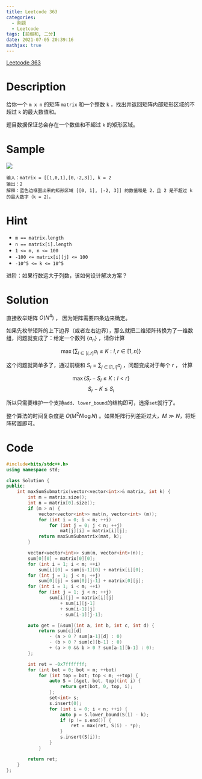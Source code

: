 ```yaml
---
title: Leetcode 363
categories:
  - 刷题
  - Leetcode
tags: [前缀和, 二分]
date: 2021-07-05 20:39:16
mathjax: true
---
```


[Leetcode 363](https://leetcode-cn.com/problems/max-sum-of-rectangle-no-larger-than-k/)

<!--more-->

# Description

给你一个 `m x n` 的矩阵 `matrix` 和一个整数 `k` ，找出并返回矩阵内部矩形区域的不超过 `k` 的最大数值和。

题目数据保证总会存在一个数值和不超过 `k` 的矩形区域。

# Sample

![](https://assets.leetcode.com/uploads/2021/03/18/sum-grid.jpg)

```
输入：matrix = [[1,0,1],[0,-2,3]], k = 2
输出：2
解释：蓝色边框圈出来的矩形区域 [[0, 1], [-2, 3]] 的数值和是 2，且 2 是不超过 k 的最大数字（k = 2）。
```

# Hint

- `m == matrix.length`
- `n == matrix[i].length`
- `1 <= m, n <= 100`
- `-100 <= matrix[i][j] <= 100`
- `-10^5 <= k <= 10^5`


进阶：如果行数远大于列数，该如何设计解决方案？

# Solution

直接枚举矩阵 $O(N^4)$ ， 因为矩阵需要四条边来确定。

如果先枚举矩阵的上下边界（或者左右边界），那么就把二维矩阵转换为了一维数组，问题就变成了：给定一个数列 $\lbrace a_n\rbrace$ ，请你计算 

$$\max \lbrace \sum_{i\in[l, r]} a_i \leq K : l, r\in [1, n] \rbrace$$

这个问题就简单多了，通过前缀和 $S_i = \sum_{j\in [1, i]} a_j$ ，问题变成对于每个 $r$ ， 计算

$$\max \lbrace S_r - S_l \leq K : l < r \rbrace$$
$$S_r - K \leq S_l$$

所以只需要维护一个支持`add`、`lower_bound`的结构即可，选择`set`就行了。

整个算法的时间复杂度是 $O(M^2N\log N)$ 。如果矩阵行列差距过大，$M \gg N$，将矩阵转置即可。

# Code

```cpp
#include<bits/stdc++.h>
using namespace std;

class Solution {
public:
    int maxSumSubmatrix(vector<vector<int>>& matrix, int k) {
        int m = matrix.size();
        int n = matrix[0].size();
        if (m > n) {
            vector<vector<int>> mat(n, vector<int> (m));
            for (int i = 0; i < m; ++i)
                for (int j = 0; j < n; ++j)
                    mat[j][i] = matrix[i][j];
            return maxSumSubmatrix(mat, k);
        }

        vector<vector<int>> sum(m, vector<int>(n));
        sum[0][0] = matrix[0][0];
        for (int i = 1; i < m; ++i) 
            sum[i][0] = sum[i-1][0] + matrix[i][0];
        for (int j = 1; j < n; ++j)
            sum[0][j] = sum[0][j-1] + matrix[0][j];
        for (int i = 1; i < m; ++i)
            for (int j = 1; j < n; ++j)
                sum[i][j] = matrix[i][j]
                    + sum[i][j-1]
                    + sum[i-1][j]
                    - sum[i-1][j-1];

        auto get = [&sum](int a, int b, int c, int d) {
            return sum[c][d]
                - (a > 0 ? sum[a-1][d] : 0)
                - (b > 0 ? sum[c][b-1] : 0)
                + (a > 0 && b > 0 ? sum[a-1][b-1] : 0);
        };

        int ret = -0x7fffffff;
        for (int bot = 0; bot < m; ++bot)
            for (int top = bot; top < m; ++top) {
                auto S = [&get, bot, top](int i) {
                    return get(bot, 0, top, i);
                };
                set<int> s;
                s.insert(0);
                for (int i = 0; i < n; ++i) {
                    auto p = s.lower_bound(S(i) - k);
                    if (p != s.end()) {
                        ret = max(ret, S(i) - *p);
                    }
                    s.insert(S(i));
                }
            }

        return ret;
    }
};
```

